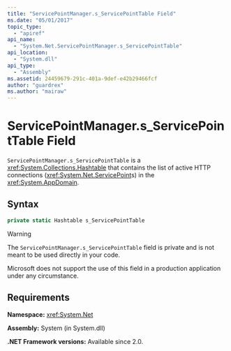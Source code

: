 ```yaml
---
title: "ServicePointManager.s_ServicePointTable Field"
ms.date: "05/01/2017"
topic_type: 
  - "apiref"
api_name: 
  - "System.Net.ServicePointManager.s_ServicePointTable"
api_location: 
  - "System.dll"
api_type: 
  - "Assembly"
ms.assetid: 24459679-291c-401a-9def-e42b29466fcf
author: "guardrex"
ms.author: "mairaw"
---
```


# ServicePointManager.s\_ServicePointTable Field

`ServicePointManager.s_ServicePointTable` is a <xref:System.Collections.Hashtable> that contains the list of active HTTP connections (<xref:System.Net.ServicePoint>s) in the <xref:System.AppDomain>.

## Syntax
  
```csharp  
private static Hashtable s_ServicePointTable
```

> [!WARNING]
> The `ServicePointManager.s_ServicePointTable` field is private and is not meant to be used directly in your code.
> 
> Microsoft does not support the use of this field in a production application under any circumstance.

## Requirements

**Namespace:** <xref:System.Net>

**Assembly:** System (in System.dll)

**.NET Framework versions:** Available since 2.0.
